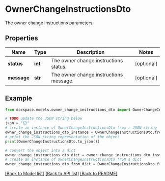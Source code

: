 # OwnerChangeInstructionsDto

The owner change instructions parameters.

## Properties

Name | Type | Description | Notes
------------ | ------------- | ------------- | -------------
**status** | **int** | The owner change instructions status. | [optional] 
**message** | **str** | The owner change instructions message. | [optional] 

## Example

```python
from docspace.models.owner_change_instructions_dto import OwnerChangeInstructionsDto

# TODO update the JSON string below
json = "{}"
# create an instance of OwnerChangeInstructionsDto from a JSON string
owner_change_instructions_dto_instance = OwnerChangeInstructionsDto.from_json(json)
# print the JSON string representation of the object
print(OwnerChangeInstructionsDto.to_json())

# convert the object into a dict
owner_change_instructions_dto_dict = owner_change_instructions_dto_instance.to_dict()
# create an instance of OwnerChangeInstructionsDto from a dict
owner_change_instructions_dto_from_dict = OwnerChangeInstructionsDto.from_dict(owner_change_instructions_dto_dict)
```
[[Back to Model list]](../README.md#documentation-for-models) [[Back to API list]](../README.md#documentation-for-api-endpoints) [[Back to README]](../README.md)


